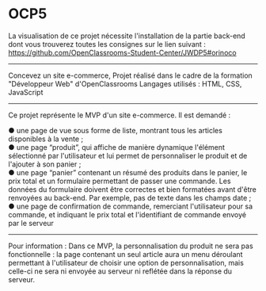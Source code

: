 # OCP5
La visualisation de ce projet nécessite l'installation de la partie back-end dont vous trouverez toutes les consignes sur le lien suivant :
https://github.com/OpenClassrooms-Student-Center/JWDP5#orinoco
**************************************************************************************************
Concevez un site e-commerce,
Projet réalisé dans le cadre de la formation "Développeur Web" d'OpenClassrooms
Langages utilisés : HTML, CSS, JavaScript
**************************************************************************************************
Ce projet représente le MVP d'un site e-commerce. Il est demandé :  
  
● une page de vue sous forme de liste, montrant tous les articles disponibles
à la vente ;  
● une page “produit”, qui affiche de manière dynamique l'élément
sélectionné par l'utilisateur et lui permet de personnaliser le produit et de
l'ajouter à son panier ;  
● une page “panier” contenant un résumé des produits dans le panier, le prix
total et un formulaire permettant de passer une commande. Les données
du formulaire doivent être correctes et bien formatées avant d'être
renvoyées au back-end. Par exemple, pas de texte dans les champs date ;  
● une page de confirmation de commande, remerciant l'utilisateur pour sa
commande, et indiquant le prix total et l'identifiant de commande envoyé
par le serveur

**************************************************************************************************

Pour information : Dans ce MVP, la personnalisation du produit ne sera pas fonctionnelle : la page
contenant un seul article aura un menu déroulant permettant à l'utilisateur de
choisir une option de personnalisation, mais celle-ci ne sera ni envoyée au serveur
ni reflétée dans la réponse du serveur.
